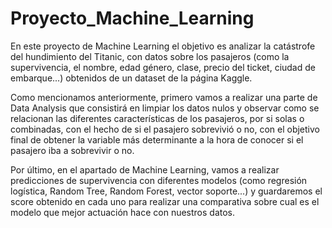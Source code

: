 # Proyecto_Machine_Learning
En este proyecto de Machine Learning el objetivo es analizar la catástrofe del hundimiento del Titanic,
con datos sobre los pasajeros (como la supervivencia, el nombre, edad género, clase, precio del ticket, ciudad de embarque...)
obtenidos de un dataset de la página Kaggle.

Como mencionamos anteriormente, primero vamos a realizar una parte de Data Analysis que consistirá en limpiar los datos nulos y
observar como se relacionan las diferentes características de los pasajeros, por si solas o combinadas, con el hecho de si el
pasajero sobrevivió o no, con el objetivo final de obtener la variable más determinante a la hora de conocer si el pasajero iba a
sobrevivir o no.

Por último, en el apartado de Machine Learning, vamos a realizar predicciones de supervivencia con diferentes modelos (como
regresión logística, Random Tree, Random Forest, vector soporte...) y guardaremos el score obtenido en cada uno para realizar una 
comparativa sobre cual es el modelo que mejor actuación hace con nuestros datos.
